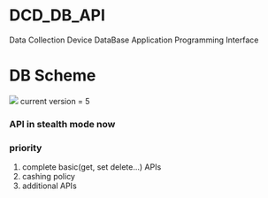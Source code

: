# DCD_DB_API
Data Collection Device DataBase Application Programming Interface

# DB Scheme
<img src="http://changseok2.iptime.org/share/share_imgs/DB_Scheme_V5.png"></img>
current version = 5

### API in stealth mode now

### priority
1. complete basic(get, set delete...) APIs
2. cashing policy
3. additional APIs
